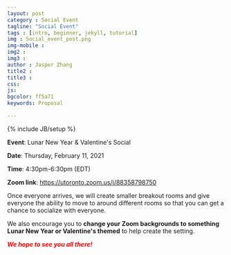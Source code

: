 ```yaml
---
layout: post
category : Social Event
tagline: "Social Event"
tags : [intro, beginner, jekyll, tutorial]
img : Social_event_post.png
img-mobile : 
img2 : 
img3 : 
author : Jasper Zhang
title2 : 
title3 : 
css: 
js: 
bgcolor: ff5a71
keywords: Proposal

---
```


{% include JB/setup %}

**Event**: Lunar New Year & Valentine's Social

**Date**: Thursday, February 11, 2021

**Time**: 4:30pm-6:30pm (EDT)

**Zoom link**: https://utoronto.zoom.us/j/88358798750




<!--more-->

Once everyone arrives, we will create smaller breakout rooms and give everyone the ability to move to around different rooms so that you can get a chance to socialize with everyone.

We also encourage you to **change your Zoom backgrounds to something Lunar New Year or Valentine's themed** to help create the setting.

<font color=red>_**We hope to see you all there!**_</font>
